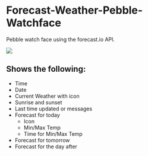 Forecast-Weather-Pebble-Watchface
=================================

Pebble watch face using the forecast.io API.


<img src="http://natebean.info/pebble_screen_shot.png">


Shows the following:
--------------------
  * Time
  * Date
  * Current Weather with icon
  * Sunrise and sunset
  * Last time updated or messages
  * Forecast for today
     * Icon
     * Min/Max Temp
     * Time for Min/Max Temp
  * Forecast for tomorrow
  * Forecast for the day after

